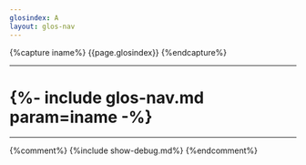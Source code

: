 ```yaml
---
glosindex: A
layout: glos-nav
---
```


{%capture iname%}
{{page.glosindex}}
{%endcapture%}

---

# {%- include glos-nav.md param=iname -%}

---

{%comment%}
{%include show-debug.md%}
{%endcomment%}
